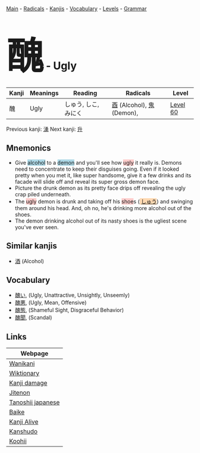 <style> bigfont {font-size: 100px}</style>
[Main](../README.md) -
[Radicals](../radicals.md) -
[Kanjis](../kanjis.md) -
[Vocabulary](../vocabulary.md) -
[Levels](../levels.md) -
[Grammar](../grammar.md)
# <bigfont> 醜</bigfont> - Ugly 

| Kanji | Meanings | Reading | Radicals | Level |
| --- | --- | --- | --- | --- |
| 醜 | Ugly | しゅう, しこ, みにく | [酉](../radicals/酉.md) (Alcohol), [鬼](../radicals/鬼.md) (Demon),  | [Level 60](../levels/wk_level60.md) |

Previous kanji: [湧](湧.md) Next kanji: [升](升.md) 

## Mnemonics
 * Give <span style="background-color:#ADD8E6"> alcohol</span> to a <span style="background-color:#ADD8E6"> demon</span> and you'll see how <span style="background-color:#ffcccb"> ugly</span> it really is. Demons need to concentrate to keep their disguises going. Even if it looked pretty when you met it, like super handsome, give it a few drinks and its facade will slide off and reveal its super gross demon face.
* Picture the drunk demon as its pretty face drips off revealing the ugly crap piled underneath.
* The <span style="background-color:#ffcccb"> ugly</span> demon is drunk and taking off his <span style="background-color:#ffcccb"> shoe</span>s (<span style="background-color:#fed8b1"> [しゅう](https://jisho.org/search/しゅう)</span>) and swinging them around his head. And, oh no, he's drinking more alcohol out of the shoes.
* The demon drinking alcohol out of its nasty shoes is the ugliest scene you've ever seen.


## Similar kanjis
 * [酒](酒.md) (Alcohol)


## Vocabulary
 * [醜い](../vocabulary/醜.md), (Ugly, Unattractive, Unsightly, Unseemly)
* [醜悪](../vocabulary/醜.md), (Ugly, Mean, Offensive)
* [醜態](../vocabulary/醜.md), (Shameful Sight, Disgraceful Behavior)
* [醜聞](../vocabulary/醜.md), (Scandal)



## Links 

| Webpage |
| --- |
| [Wanikani          ](https://www.wanikani.com/kanji/醜) |
| [Wiktionary        ](https://en.wiktionary.org/wiki/醜) |
| [Kanji damage      ](http://www.kanjidamage.com/kanji/search?utf8=✓&q=醜) |
| [Jitenon           ](https://jitenon.com/kanji/醜) |
| [Tanoshii japanese ](https://www.tanoshiijapanese.com/dictionary/kanji.cfm?k=醜) |
| [Baike             ](https://baike.baidu.com/item/醜) |
| [Kanji Alive       ](https://app.kanjialive.com/醜) |
| [Kanshudo          ](https://www.kanshudo.com/searchmn?q=醜) |
| [Koohii            ](https://kanji.koohii.com/study/kanji/醜) |
